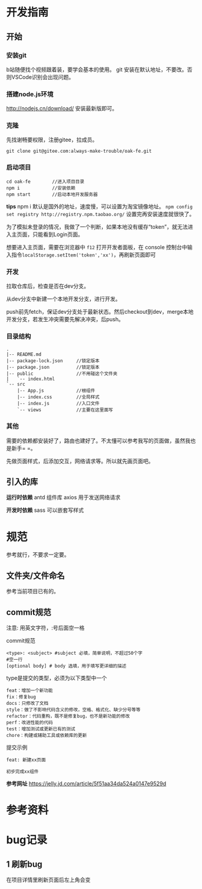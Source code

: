 # 开发指南
## 开始
### 安装git
b站随便找个视频跟着装，要学会基本的使用。
git 安装在默认地址，不要改。否则VSCode识别会出现问题。
### 搭建node.js环境
http://nodejs.cn/download/
安装最新版即可。
### 克隆
先找谢畅要权限，注册gitee，拉成员。
```shell
git clone git@gitee.com:always-make-trouble/oak-fe.git
```
### 启动项目
```shell
cd oak-fe        //进入项目目录
npm i            //安装依赖
npm start        //启动本地开发服务器
```
**tips**
npm i 默认是国外的地址，速度慢，可以设置为淘宝镜像地址。
`
npm config set registry http://registry.npm.taobao.org/
`
设置完再安装速度就很快了。

为了模拟未登录的情况，我做了一个判断，如果本地没有缓存“token”，就无法进入主页面，只能看到Login页面。

想要进入主页面，需要在浏览器中 `f12` 打开开发者面板，在 console 控制台中输入指令`localStorage.setItem('token','xx')`，再刷新页面即可
### 开发
拉取仓库后，检查是否在dev分支。

从dev分支中新建一个本地开发分支，进行开发。

push前先fetch，保证dev分支处于最新状态。然后checkout到dev，merge本地开发分支，若发生冲突需要先解决冲突，后push。
### 目录结构
```
.
|-- README.md
|-- package-lock.json     //锁定版本
|-- package.json          //锁定版本
|-- public                //不用碰这个文件夹
|   `-- index.html        
`-- src
    |-- App.js            //根组件
    |-- index.css         //全局样式
    |-- index.js          //入口文件
    `-- views             //主要在这里面写
```
### 其他
需要的依赖都安装好了，路由也建好了。不太懂可以参考我写的页面做，虽然我也是新手= =。

先做页面样式，后添加交互，网络请求等。所以就先画页面吧。

## 引入的库
**运行时依赖**
antd 组件库
axios 用于发送网络请求

**开发时依赖**
sass 可以嵌套写样式

# 规范
参考就行，不要求一定要。
## 文件夹/文件命名
参考当前项目已有的。
## commit规范

注意: 用英文字符，:号后面空一格

commit规范

```shell
<type>: <subject> #subject 必填，简单说明，不超过50个字
#空一行
[optional body] # body 选填，用于填写更详细的描述
```

type是提交的类型，必须为以下类型中一个

```
feat：增加一个新功能
fix：修复bug
docs：只修改了文档
style：做了不影响代码含义的修改，空格、格式化、缺少分号等等
refactor：代码重构，既不是修复bug，也不是新功能的修改
perf：改进性能的代码
test：增加测试或更新已有的测试
chore：构建或辅助工具或依赖库的更新
```

提交示例

```
feat: 新建xx页面

初步完成xx组件
```
**参考网址**
https://jelly.jd.com/article/5f51aa34da524a0147e9529d

# 参考资料

# bug记录
## 1 刷新bug
在项目详情里刷新页面后左上角会变